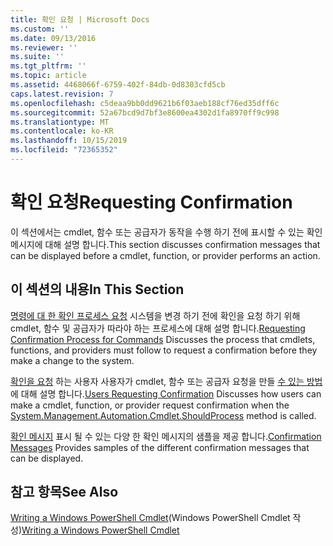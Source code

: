 ```yaml
---
title: 확인 요청 | Microsoft Docs
ms.custom: ''
ms.date: 09/13/2016
ms.reviewer: ''
ms.suite: ''
ms.tgt_pltfrm: ''
ms.topic: article
ms.assetid: 4468066f-6759-402f-84db-0d8303cfd5cb
caps.latest.revision: 7
ms.openlocfilehash: c5deaa9bb0dd9621b6f03aeb188cf76ed35dff6c
ms.sourcegitcommit: 52a67bcd9d7bf3e8600ea4302d1fa8970ff9c998
ms.translationtype: MT
ms.contentlocale: ko-KR
ms.lasthandoff: 10/15/2019
ms.locfileid: "72365352"
---
```

# <a name="requesting-confirmation"></a><span data-ttu-id="c9d61-102">확인 요청</span><span class="sxs-lookup"><span data-stu-id="c9d61-102">Requesting Confirmation</span></span>

<span data-ttu-id="c9d61-103">이 섹션에서는 cmdlet, 함수 또는 공급자가 동작을 수행 하기 전에 표시할 수 있는 확인 메시지에 대해 설명 합니다.</span><span class="sxs-lookup"><span data-stu-id="c9d61-103">This section discusses confirmation messages that can be displayed before a cmdlet, function, or provider performs an action.</span></span>

## <a name="in-this-section"></a><span data-ttu-id="c9d61-104">이 섹션의 내용</span><span class="sxs-lookup"><span data-stu-id="c9d61-104">In This Section</span></span>

<span data-ttu-id="c9d61-105">[명령에 대 한 확인 프로세스 요청](./requesting-confirmation-from-cmdlets.md) 시스템을 변경 하기 전에 확인을 요청 하기 위해 cmdlet, 함수 및 공급자가 따라야 하는 프로세스에 대해 설명 합니다.</span><span class="sxs-lookup"><span data-stu-id="c9d61-105">[Requesting Confirmation Process for Commands](./requesting-confirmation-from-cmdlets.md) Discusses the process that cmdlets, functions, and providers must follow to request a confirmation before they make a change to the system.</span></span>

<span data-ttu-id="c9d61-106">[확인을 요청](./users-requesting-confirmation.md) 하는 사용자 사용자가 cmdlet, 함수 또는 공급자 요청을 만들 [수 있는 방법](/dotnet/api/System.Management.Automation.Cmdlet.ShouldProcess) 에 대해 설명 합니다.</span><span class="sxs-lookup"><span data-stu-id="c9d61-106">[Users Requesting Confirmation](./users-requesting-confirmation.md) Discusses how users can make a cmdlet, function, or provider request confirmation when the [System.Management.Automation.Cmdlet.ShouldProcess](/dotnet/api/System.Management.Automation.Cmdlet.ShouldProcess) method is called.</span></span>

<span data-ttu-id="c9d61-107">[확인 메시지](./confirmation-messages.md) 표시 될 수 있는 다양 한 확인 메시지의 샘플을 제공 합니다.</span><span class="sxs-lookup"><span data-stu-id="c9d61-107">[Confirmation Messages](./confirmation-messages.md) Provides samples of the different confirmation messages that can be displayed.</span></span>

## <a name="see-also"></a><span data-ttu-id="c9d61-108">참고 항목</span><span class="sxs-lookup"><span data-stu-id="c9d61-108">See Also</span></span>

<span data-ttu-id="c9d61-109">[Writing a Windows PowerShell Cmdlet](./writing-a-windows-powershell-cmdlet.md)(Windows PowerShell Cmdlet 작성)</span><span class="sxs-lookup"><span data-stu-id="c9d61-109">[Writing a Windows PowerShell Cmdlet](./writing-a-windows-powershell-cmdlet.md)</span></span>

